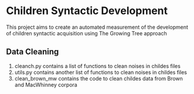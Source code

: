 # Children Syntactic Development
This project aims to create an automated measurement of the development of children syntactic acquisition using The Growing Tree approach

## Data Cleaning
1. cleanch.py contains a list of functions to clean noises in childes files
2. utils.py contains another list of functions to clean noises in childes files
3. clean_brown_mw contains the code to clean childes data from Brown and MacWhinney corpora
